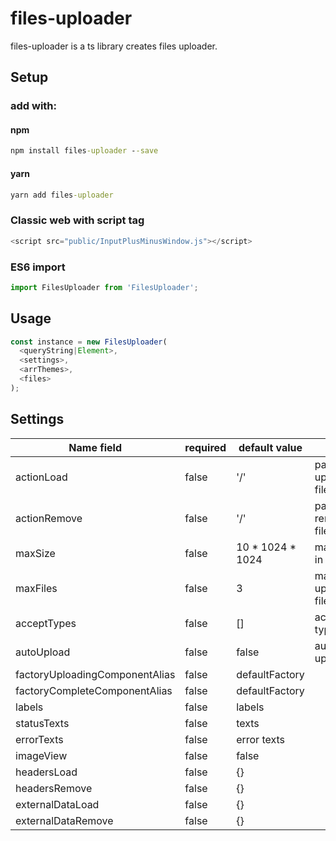 # files-uploader

files-uploader is a ts library creates files uploader.

## Setup

### add with:
#### npm
```cmd
npm install files-uploader --save
```
#### yarn
```cmd
yarn add files-uploader
```

### Classic web with script tag
```js
<script src="public/InputPlusMinusWindow.js"></script>
```

### ES6 import
```typescript
import FilesUploader from 'FilesUploader';
```

## Usage
```typescript
const instance = new FilesUploader(
  <queryString|Element>,
  <settings>,
  <arrThemes>,
  <files>
);
```

## Settings

| Name field | required | default value | info |
|------------|----------|---------------|------|
| actionLoad | false | '/' | path for uploading files
| actionRemove | false | '/' | path for removing files
| maxSize | false | 10 * 1024 * 1024 | max size in bytes
| maxFiles | false | 3 | max upload files
| acceptTypes | false | [] | accept types
| autoUpload | false | false | auto upload
| factoryUploadingComponentAlias | false | defaultFactory | 
| factoryCompleteComponentAlias | false | defaultFactory |
| labels | false | labels | 
| statusTexts | false | texts |
| errorTexts | false | error texts |
| imageView | false | false |
| headersLoad | false | {} | 
| headersRemove | false | {} | 
| externalDataLoad | false | {} |
| externalDataRemove | false | {} |
